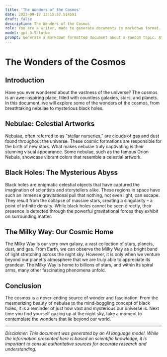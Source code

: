 ```yaml
---
title: 'The Wonders of the Cosmos'
date: 2023-09-17 13:15:57.514591
draft: false
description: The Wonders of the Cosmos
role: You are a writer, made to generate documents in markdown format. It is very important that all of the documents you generate are in valid markdown format.
model: gpt-3.5-turbo
prompt: Generate a markdown formatted document about a random topic. At the bottom, include a disclaimer explaining that the document was generated by you. The first line of the document should be the title. Make sure that the entire document is in proper markdown format, using a mix of various tags to make the document visually appealing.
---
```


# The Wonders of the Cosmos

## Introduction

Have you ever wondered about the vastness of the universe? The cosmos is an awe-inspiring place, filled with countless galaxies, stars, and planets. In this document, we will explore some of the wonders of the cosmos, from breathtaking nebulae to mysterious black holes.

## Nebulae: Celestial Artworks

Nebulae, often referred to as "stellar nurseries," are clouds of gas and dust found throughout the universe. These cosmic formations are responsible for the birth of new stars. What makes nebulae truly captivating is their stunning visual appearance. Some nebulae, such as the famous Orion Nebula, showcase vibrant colors that resemble a celestial artwork.

## Black Holes: The Mysterious Abyss

Black holes are enigmatic celestial objects that have captured the imagination of scientists and storytellers alike. These regions in space have such an immense gravitational pull that nothing, not even light, can escape. They result from the collapse of massive stars, creating a singularity – a point of infinite density. While black holes cannot be seen directly, their presence is detected through the powerful gravitational forces they exhibit on surrounding matter.

## The Milky Way: Our Cosmic Home

The Milky Way is our very own galaxy, a vast collection of stars, planets, dust, and gas. From Earth, we can observe the Milky Way as a bright band of light stretching across the night sky. However, it is only when we venture beyond our planet's atmosphere that we are truly able to appreciate its grandeur. The Milky Way is home to billions of stars, and within its spiral arms, many other fascinating phenomena unfold.

## Conclusion

The cosmos is a never-ending source of wonder and fascination. From the mesmerizing beauty of nebulae to the mind-boggling concept of black holes, it is a reminder of just how vast and mysterious our universe is. Next time you find yourself gazing up at the night sky, take a moment to contemplate the wonders that lie beyond our world.

---

*Disclaimer: This document was generated by an AI language model. While the information presented here is based on scientific knowledge, it is important to consult authoritative sources for accurate research and understanding.*